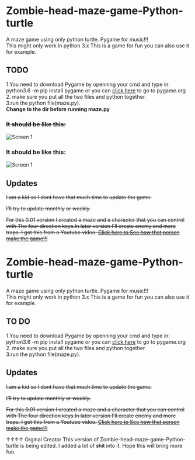 # Zombie-head-maze-game-Python-turtle
A maze game using only python turtle. Pygame for music!!!<br>
This might only work in python 3.x
This is a game for fun you can also use it for example.

## TODO
1.You need to download Pygame by openning your cmd and type in: python3.6 -m pip install pygame or you can <a href="www.pygame.org">click here</a> to go to pygame.org<br>
2. make sure you put all the two files and python together.<br>
3.run the python file(maze.py).<br>
**Change to the dir before running maze.py**
### ~~It should be like this:~~

![Screen 1](https://raw.githubusercontent.com/FredChen1234/Zombie-head-maze-game-Python-turtle/master/image/example.png)
### It should be like this:

![Screen 1](https://raw.githubusercontent.com/FredChen1234/Zombie-head-maze-game-Python-turtle/master/image/example.png)

## Updates
 ~~I am a kid so I dont have that much time to update the game.~~

 ~~I'll try to update monthly or weekly.~~

 ~~For this 0.01 version I created a maze and a character that you can control with The four direction keys.In later version I'll create enemy and more traps. I got this from a Youtube video. <a href="https://www.youtube.com/watch?v=sVUNibx2gxc&t=27s">Click here to See how that person make the game!!! </a>~~



# Zombie-head-maze-game-Python-turtle
A maze game using only python turtle. Pygame for music!!!<br>
This might only work in python 3.x
This is a game for fun you can also use it for example.

## TO DO
1.You need to download Pygame by openning your cmd and type in: python3.6 -m pip install pygame or you can <a href="www.pygame.org">click here</a> to go to pygame.org<br>
2. make sure you put all the two files and python together.<br>
3.run the python file(maze.py).<br>

## Updates
 ~~I am a kid so I dont have that much time to update the game.~~

 ~~I'll try to update monthly or weekly.~~

 ~~For this 0.01 version I created a maze and a character that you can control with The four direction keys.In later version I'll create enemy and more traps. I got this from a Youtube video. <a href="https://www.youtube.com/watch?v=sVUNibx2gxc&t=27s">Click here to See how that person make the game!!! </a>~~

↑↑↑↑
Orginal Creator
This version of Zombie-head-maze-game-Python-turtle is being edited. I added a lot of ~~shit~~ into it. Hope this will bring more fun.

